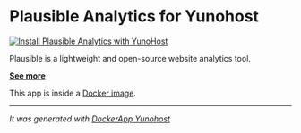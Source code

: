 Plausible Analytics for Yunohost
==========

[![Install Plausible Analytics with YunoHost](https://install-app.yunohost.org/install-with-yunohost.png)](https://install-app.yunohost.org/?app=plausible)

Plausible is a lightweight and open-source website analytics tool.

**[See more](https://plausible.io/)**

This app is inside a [Docker image](https://hub.docker.com/r/plausible/analytics).

-----------------

*It was generated with [DockerApp Yunohost](https://github.com/aymhce/dockerappmodel_ynh/)*
